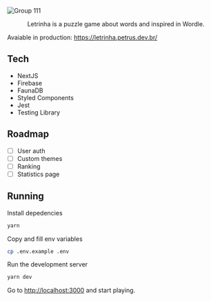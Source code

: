 ![Group 111](https://user-images.githubusercontent.com/39802870/156370919-11fdba8e-bfed-4e23-8dda-49abbe9fdb3f.png)
<p align="center">Letrinha is a puzzle game about words and inspired in Wordle.</p>

Avaiable in production: https://letrinha.petrus.dev.br/

## Tech
- NextJS
- Firebase
- FaunaDB
- Styled Components
- Jest
- Testing Library

## Roadmap
- [ ] User auth
- [ ] Custom themes
- [ ] Ranking
- [ ] Statistics page
 
## Running

Install depedencies
```bash
yarn
```

Copy and fill env variables

```bash
cp .env.example .env
```

Run the development server

```bash
yarn dev
```

Go to [http://localhost:3000](http://localhost:3000) and start playing.
